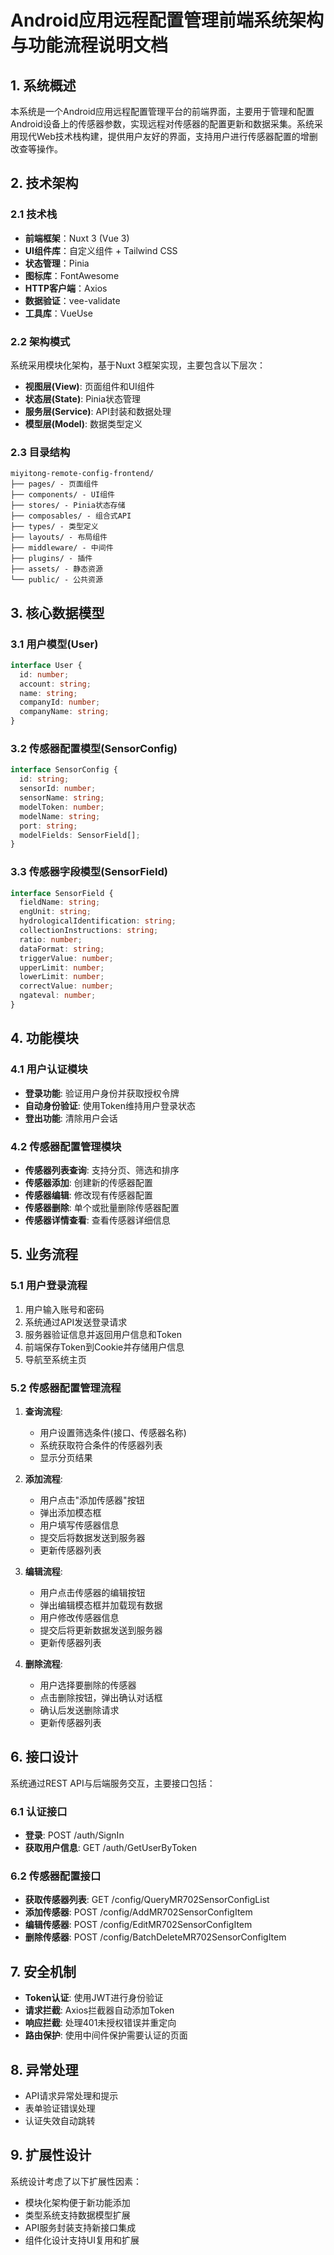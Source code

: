 # Android应用远程配置管理前端系统架构与功能流程说明文档

## 1. 系统概述

本系统是一个Android应用远程配置管理平台的前端界面，主要用于管理和配置Android设备上的传感器参数，实现远程对传感器的配置更新和数据采集。系统采用现代Web技术栈构建，提供用户友好的界面，支持用户进行传感器配置的增删改查等操作。

## 2. 技术架构

### 2.1 技术栈

- **前端框架**：Nuxt 3 (Vue 3)
- **UI组件库**：自定义组件 + Tailwind CSS
- **状态管理**：Pinia
- **图标库**：FontAwesome
- **HTTP客户端**：Axios
- **数据验证**：vee-validate
- **工具库**：VueUse

### 2.2 架构模式

系统采用模块化架构，基于Nuxt 3框架实现，主要包含以下层次：

- **视图层(View)**: 页面组件和UI组件
- **状态层(State)**: Pinia状态管理
- **服务层(Service)**: API封装和数据处理
- **模型层(Model)**: 数据类型定义

### 2.3 目录结构

```
miyitong-remote-config-frontend/
├── pages/ - 页面组件
├── components/ - UI组件
├── stores/ - Pinia状态存储
├── composables/ - 组合式API
├── types/ - 类型定义
├── layouts/ - 布局组件
├── middleware/ - 中间件
├── plugins/ - 插件
├── assets/ - 静态资源
└── public/ - 公共资源
```

## 3. 核心数据模型

### 3.1 用户模型(User)

```typescript
interface User {
  id: number;
  account: string;
  name: string;
  companyId: number;
  companyName: string;
}
```

### 3.2 传感器配置模型(SensorConfig)

```typescript
interface SensorConfig {
  id: string;
  sensorId: number;
  sensorName: string;
  modelToken: number;
  modelName: string;
  port: string;
  modelFields: SensorField[];
}
```

### 3.3 传感器字段模型(SensorField)

```typescript
interface SensorField {
  fieldName: string;
  engUnit: string;
  hydrologicalIdentification: string;
  collectionInstructions: string;
  ratio: number;
  dataFormat: string;
  triggerValue: number;
  upperLimit: number;
  lowerLimit: number;
  correctValue: number;
  ngateval: number;
}
```

## 4. 功能模块

### 4.1 用户认证模块

- **登录功能**: 验证用户身份并获取授权令牌
- **自动身份验证**: 使用Token维持用户登录状态
- **登出功能**: 清除用户会话

### 4.2 传感器配置管理模块

- **传感器列表查询**: 支持分页、筛选和排序
- **传感器添加**: 创建新的传感器配置
- **传感器编辑**: 修改现有传感器配置
- **传感器删除**: 单个或批量删除传感器配置
- **传感器详情查看**: 查看传感器详细信息

## 5. 业务流程

### 5.1 用户登录流程

1. 用户输入账号和密码
2. 系统通过API发送登录请求
3. 服务器验证信息并返回用户信息和Token
4. 前端保存Token到Cookie并存储用户信息
5. 导航至系统主页

### 5.2 传感器配置管理流程

1. **查询流程**:
   - 用户设置筛选条件(接口、传感器名称)
   - 系统获取符合条件的传感器列表
   - 显示分页结果

2. **添加流程**:
   - 用户点击"添加传感器"按钮
   - 弹出添加模态框
   - 用户填写传感器信息
   - 提交后将数据发送到服务器
   - 更新传感器列表

3. **编辑流程**:
   - 用户点击传感器的编辑按钮
   - 弹出编辑模态框并加载现有数据
   - 用户修改传感器信息
   - 提交后将更新数据发送到服务器
   - 更新传感器列表

4. **删除流程**:
   - 用户选择要删除的传感器
   - 点击删除按钮，弹出确认对话框
   - 确认后发送删除请求
   - 更新传感器列表

## 6. 接口设计

系统通过REST API与后端服务交互，主要接口包括：

### 6.1 认证接口

- **登录**: POST /auth/SignIn
- **获取用户信息**: GET /auth/GetUserByToken

### 6.2 传感器配置接口

- **获取传感器列表**: GET /config/QueryMR702SensorConfigList
- **添加传感器**: POST /config/AddMR702SensorConfigItem
- **编辑传感器**: POST /config/EditMR702SensorConfigItem
- **删除传感器**: POST /config/BatchDeleteMR702SensorConfigItem

## 7. 安全机制

- **Token认证**: 使用JWT进行身份验证
- **请求拦截**: Axios拦截器自动添加Token
- **响应拦截**: 处理401未授权错误并重定向
- **路由保护**: 使用中间件保护需要认证的页面

## 8. 异常处理

- API请求异常处理和提示
- 表单验证错误处理
- 认证失效自动跳转

## 9. 扩展性设计

系统设计考虑了以下扩展性因素：

- 模块化架构便于新功能添加
- 类型系统支持数据模型扩展
- API服务封装支持新接口集成
- 组件化设计支持UI复用和扩展
